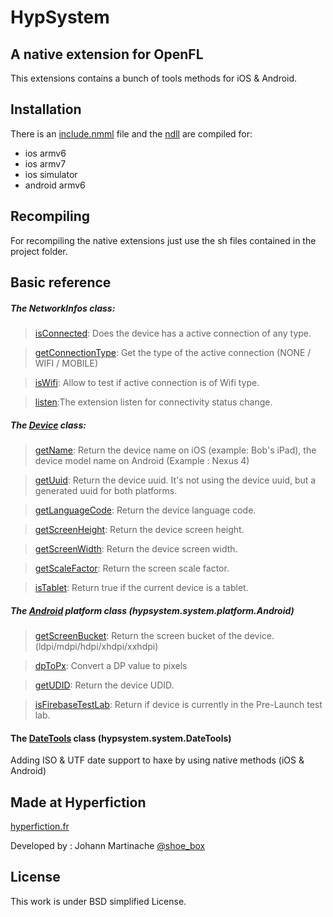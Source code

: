 HypSystem
=============================
A native extension for OpenFL
-----------------------------

This extensions contains a bunch of tools methods for iOS & Android.

Installation
------------
There is an [include.nmml]() file and the [ndll]() are compiled for:
* ios armv6
* ios armv7
* ios simulator
* android armv6

Recompiling
-----------
For recompiling the native extensions just use the sh files contained in the project folder.

Basic reference
---------------

##### The NetworkInfos class:

>[isConnected](): Does the device has a active connection of any type.

>[getConnectionType](): Get the type of the active connection (NONE / WIFI / MOBILE)

>[isWifi](): Allow to test if active connection is of Wifi type.

>[listen]():The extension listen for connectivity status change.

##### The [Device](hypsystem/system/Device.hx) class:

>[getName](hypsystem/system/Device.hx#L14): Return the device name on iOS (example: Bob's iPad), the device model name on Android (Example : Nexus 4)

>[getUuid](hypsystem/system/Device.hx#L26): Return the device uuid. It's not using the device uuid, but a generated uuid for both platforms.

>[getLanguageCode](hypsystem/system/Device.hx#L57): Return the device language code.

>[getScreenHeight](hypsystem/system/Device.hx#L75): Return the device screen height.

>[getScreenWidth](hypsystem/system/Device.hx#L82): Return the device screen width.

>[getScaleFactor](hypsystem/system/Device.hx#L89): Return the screen scale factor.

>[isTablet](hypsystem/system/Device.hx#L68): Return true if the current device is a tablet.

##### The [Android](hypsystem/system/platform/Android.hx) platform class (hypsystem.system.platform.Android)

>[getScreenBucket](hypsystem/system/platform/Android.hx#L11): Return the screen bucket of the device. (ldpi/mdpi/hdpi/xhdpi/xxhdpi)

>[dpToPx](hypsystem/system/platform/Android.hx#L22): Convert a DP value to pixels

>[getUDID](hypsystem/system/platform/Android.hx#L35): Return the device UDID.

>[isFirebaseTestLab](hypsystem/system/platform/Android.hx#L46): Return if device is currently in the Pre-Launch test lab.

#### The [DateTools](hypsystem/system/DateTools.hx) class (hypsystem.system.DateTools)
Adding ISO & UTF date support to haxe by using native methods (iOS & Android)

Made at Hyperfiction
--------------------
[hyperfiction.fr](http://hyperfiction.fr)

Developed by : Johann Martinache [@shoe_box](https://twitter.com/shoe_box)

License
-------
This work is under BSD simplified License.
